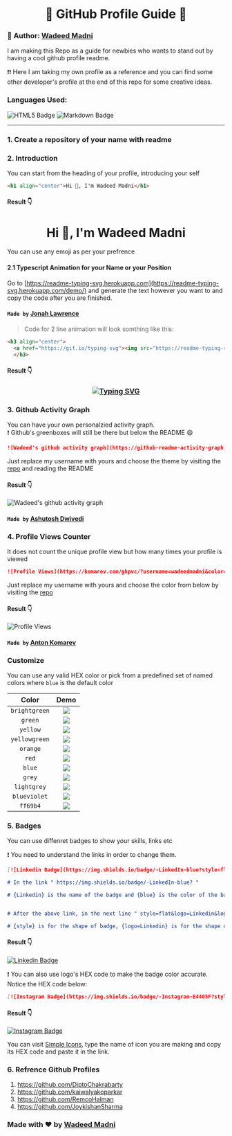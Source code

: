 <h1 align="center">📜 GitHub Profile Guide 📜</h1>

### 👦 **Author:** [Wadeed Madni](www.github.com/wadeedmadni)

I am making this Repo as a guide for newbies who wants to stand out by having a cool github profile readme.

❗❗ Here I am taking my own profile as a reference and you can find some other developer's profile at the end of this repo for some creative ideas.

### Languages Used:
![HTML5 Badge](https://img.shields.io/badge/-HTML5-E34F26?style=flat&logo=HTML5&logoColor=white)  ![Markdown Badge](https://img.shields.io/badge/-Markdown-000000?style=flat&logo=Markdown&logoColor=white)

---

### 1. Create a repository of your name with readme

### 2. Introduction
You can start from the heading of your profile, introducing your self

```HTML
<h1 align="center">Hi 👋, I'm Wadeed Madni</h1>
```
#### Result 👇

<h1 align="center">Hi 👋, I'm Wadeed Madni</h1>

You can use any emoji as per your prefrence

#### 2.1 Typescript Animation for your Name or your Position

Go to [https://readme-typing-svg.herokuapp.com](https://readme-typing-svg.herokuapp.com/demo/) and generate the text however you want to and copy the code after you are finished.

#### `Made by` [Jonah Lawrence](https://github.com/DenverCoder1)

> Code for 2 line animation will look somthing like this:

```HTML
<h3 align="center">
  <a href="https://git.io/typing-svg"><img src="https://readme-typing-svg.herokuapp.com?font=Fira+Code&pause=1000&color=F7F7F7&center=true&multiline=true&width=435&lines=An+Aspiring+Data+Scientist;+%26+Data+Enthusiast" alt="Typing SVG" /></a>
  </h3>
```
#### Result 👇

<h3 align="center">
  <a href="https://git.io/typing-svg"><img src="https://readme-typing-svg.herokuapp.com?font=Fira+Code&pause=1000&color=F7F7F7&center=true&multiline=true&width=435&lines=An+Aspiring+Data+Scientist;+%26+Data+Enthusiast" alt="Typing SVG" /></a>
  </h3>

### 3. Github Activity Graph
You can have your own personalzied activity graph. \
❗ Github's greenboxes will still be there but below the README 😄 

```Markdown
![Wadeed's github activity graph](https://github-readme-activity-graph.vercel.app/graph?username=wadeedmadni&theme=react)
```

Just replace my username with yours and choose the theme by visiting the [repo](https://github.com/ashutosh00710/github-readme-activity-graph) and reading the README

#### Result 👇

![Wadeed's github activity graph](https://github-readme-activity-graph.vercel.app/graph?username=wadeedmadni&theme=react)

#### `Made by` [Ashutosh Dwivedi](https://github.com/ashutosh00710/)


### 4. Profile Views Counter
It does not count the unique profile view but how many times your profile is viewed

```Markdown
![Profile Views](https://komarev.com/ghpvc/?username=wadeedmadni&color=blueviolet&label=Profile+Views)
```
Just replace my username with yours and choose the color from below by visiting the [repo](https://github.com/antonkomarev/github-profile-views-counter/)

#### Result 👇

![Profile Views](https://komarev.com/ghpvc/?username=wadeedmadni&color=blueviolet&label=Profile+Views)

#### `Made by` [Anton Komarev](https://github.com/antonkomarev/github-profile-views-counter/)

### Customize

You can use any valid HEX color or pick from a predefined set of named colors where `blue` is the default color
<center>

| Color | Demo |
| :---: | :---: |
| `brightgreen` | ![](https://img.shields.io/static/v1?label=Profile+views&message=1234567890&color=brightgreen) |
| `green` | ![](https://img.shields.io/static/v1?label=Profile+views&message=1234567890&color=green) |
| `yellow` | ![](https://img.shields.io/static/v1?label=Profile+views&message=1234567890&color=yellow) |
| `yellowgreen` | ![](https://img.shields.io/static/v1?label=Profile+views&message=1234567890&color=yellowgreen) |
| `orange` | ![](https://img.shields.io/static/v1?label=Profile+views&message=1234567890&color=orange) |
| `red` | ![](https://img.shields.io/static/v1?label=Profile+views&message=1234567890&color=red) |
| `blue` | ![](https://img.shields.io/static/v1?label=Profile+views&message=1234567890&color=blue) |
| `grey` | ![](https://img.shields.io/static/v1?label=Profile+views&message=1234567890&color=grey) |
| `lightgrey` | ![](https://img.shields.io/static/v1?label=Profile+views&message=1234567890&color=lightgrey) |
| `blueviolet` | ![](https://img.shields.io/static/v1?label=Profile+views&message=1234567890&color=blueviolet) |
| `ff69b4` | ![](https://img.shields.io/static/v1?label=Profile+views&message=1234567890&color=ff69b4) |

</center>

### 5. Badges
You can use diffenret badges to show your skills, links etc

❗ You need to understand the links in order to change them.

```Markdown
[![Linkedin Badge](https://img.shields.io/badge/-LinkedIn-blue?style=flat&logo=Linkedin&logoColor=white&link=https://www.linkedin.com/in/wadeedmadni)](https://www.linkedin.com/in/wadeedmadni)

# In the link " https://img.shields.io/badge/-LinkedIn-blue? "

# {Linkedin} is the name of the badge and {blue} is the color of the badge.


# After the above link, in the next line " style=flat&logo=Linkedin&logoColor=white&link=https://www.linkedin.com/in/wadeedmadni " 

# {style} is for the shape of badge, {logo=Linkedin} is for the shape of the logo so when you will change it, the logo will change, {logoColor} is for the color of the LOGO INSIDE the badge and {link} is for your link to which you want to redirect when clicked
```  
#### Result 👇

[![Linkedin Badge](https://img.shields.io/badge/-LinkedIn-blue?style=flat&logo=Linkedin&logoColor=white&link=https://www.linkedin.com/in/wadeedmadni)](https://www.linkedin.com/in/wadeedmadni)

❗ You can also use logo's HEX code to make the badge color accurate.
Notice the HEX code below:

```Markdown
[![Instagram Badge](https://img.shields.io/badge/-Instagram-E4405F?style=flat&logo=Instagram&logoColor=white&link=https://www.instagram.com/wadeed.madni)](https://www.instagram.com/wadeed.madni)
```
#### Result 👇
[![Instagram Badge](https://img.shields.io/badge/-Instagram-E4405F?style=flat&logo=Instagram&logoColor=white&link=https://www.instagram.com/wadeed.madni)](https://www.instagram.com/wadeed.madni)


You can visit [Simple Icons](https://simpleicons.org/), type the name of icon you are making and copy its HEX code and paste it in the link.

### 6. Refrence Github Profiles
1. https://github.com/DiptoChakrabarty
2. https://github.com/kaiwalyakoparkar
3. https://github.com/RemcoHalman
4. https://github.com/JoykishanSharma


### Made with ❤️ by [Wadeed Madni](www.github.com/wadeedmadni)

